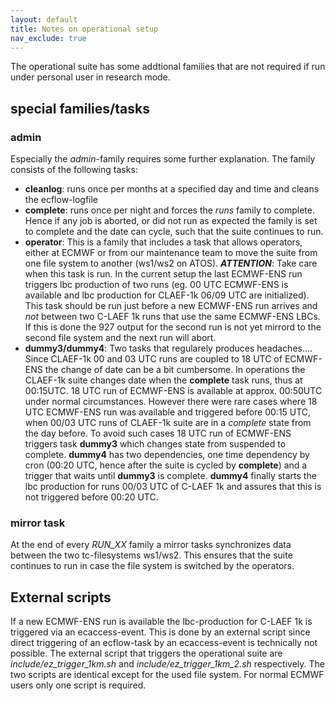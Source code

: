 ```yaml
---
layout: default
title: Notes on operational setup
nav_exclude: true
---
```


The operational suite has some addtional families that are not required if run under personal user in research mode.


## special families/tasks

### admin
Especially the *admin*-family requires some further explanation. The family consists of the following tasks:

-   **cleanlog**: runs once per months at a specified day and time and cleans the ecflow-logfile 
-   **complete**: runs once per night and forces the *runs* family to complete. Hence if any job is aborted, or did not run as expected the family is set to complete and the date can cycle, such that the suite continues to run.
-   **operator**: This is a family that includes a task that allows operators, either at ECMWF or from our maintenance team to move the suite from one file system to another (ws1/ws2 on ATOS). ***ATTENTION***: Take care when this task is run. In the current setup the last ECMWF-ENS run triggers lbc production of two runs (eg. 00 UTC ECMWF-ENS is available and lbc production for CLAEF-1k 06/09 UTC are initialized). This task should be run just before a new ECMWF-ENS run arrives and *not* between two C-LAEF 1k runs that use the same ECMWF-ENS LBCs. If this is done the 927 output for the second run is not yet mirrord to the second file system and the next run will abort.  
-   **dummy3/dummy4**: Two tasks that regularely produces headaches.... Since CLAEF-1k 00 and 03 UTC runs are coupled to 18 UTC of ECMWF-ENS the change of date can be a bit cumbersome. In operations the CLAEF-1k suite changes date when the **complete** task runs, thus at 00:15UTC. 18 UTC run of ECMWF-ENS is available at approx. 00:50UTC under normal circumstances. However there were rare cases where 18 UTC ECMWF-ENS run was available and triggered before 00:15 UTC, when 00/03 UTC runs of CLAEF-1k suite are in a *complete* state from the day before. To avoid such cases 18 UTC run of ECMWF-ENS triggers task **dummy3** which changes state from suspended to complete. **dummy4** has two dependencies, one time dependency by cron (00:20 UTC, hence after the suite is cycled by **complete**) and a trigger that waits until **dummy3** is complete. **dummy4** finally starts the lbc production for runs 00/03 UTC of C-LAEF 1k and assures that this is not triggered before 00:20 UTC.  



### mirror task
At the end of every *RUN_XX* family a mirror tasks synchronizes data between the two tc-filesystems ws1/ws2. This ensures that the suite continues to run in case the file system is switched by the operators.  

## External scripts
If a new ECMWF-ENS run is available the lbc-production for C-LAEF 1k is triggered via an ecaccess-event. This is done by an external script since direct triggering of an ecflow-task by an ecaccess-event is technically not possible. The external script that triggers the operational suite are *include/ez_trigger_1km.sh* and *include/ez_trigger_1km_2.sh* respectively. The two scripts are identical except for the used file system. For normal ECMWF users only one script is required. 